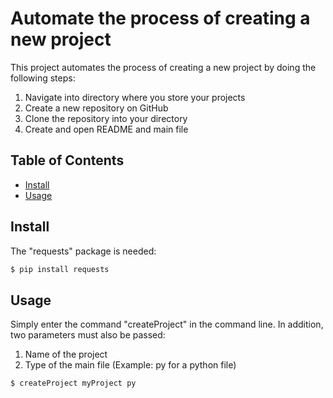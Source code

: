 # Automate the process of creating a new project

This project automates the process of creating a new project by doing the following steps:

1. Navigate into directory where you store your projects
2. Create a new repository on GitHub
3. Clone the repository into your directory
4. Create and open README and main file



## Table of Contents

- [Install](#install)
- [Usage](#usage)



## Install

The "requests" package is needed:

```sh
$ pip install requests
```



## Usage

Simply enter the command "createProject" in the command line. In addition, two parameters must also be passed:

1. Name of the project
2. Type of the main file (Example: py for a python file)

```sh
$ createProject myProject py
```
